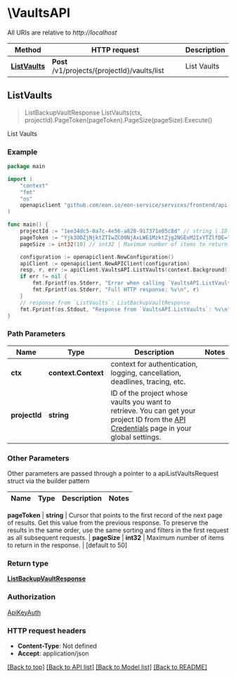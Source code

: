 # \VaultsAPI

All URIs are relative to *http://localhost*

Method | HTTP request | Description
------------- | ------------- | -------------
[**ListVaults**](VaultsAPI.md#ListVaults) | **Post** /v1/projects/{projectId}/vaults/list | List Vaults



## ListVaults

> ListBackupVaultResponse ListVaults(ctx, projectId).PageToken(pageToken).PageSize(pageSize).Execute()

List Vaults



### Example

```go
package main

import (
	"context"
	"fmt"
	"os"
	openapiclient "github.com/eon.io/eon-service/services/frontend/api-gateway/sdk/external-go"
)

func main() {
	projectId := "1ee34dc5-0a7c-4e56-a820-917371e05c8d" // string | ID of the project whose vaults you want to retrieve. You can get your project ID from the [API Credentials](/global-settings/api-credentials) page in your global settings. 
	pageToken := "Yjk3ODZjNjktZTIwZC00NjAxLWE1MzktZjg2NGExM2IxYTZlfDE=" // string | Cursor that points to the first record of the next page of results. Get this value from the previous response. To preserve the results in the same order, use the same sorting and filters in the first request as all subsequent requests.  (optional)
	pageSize := int32(10) // int32 | Maximum number of items to return in the response. (optional) (default to 50)

	configuration := openapiclient.NewConfiguration()
	apiClient := openapiclient.NewAPIClient(configuration)
	resp, r, err := apiClient.VaultsAPI.ListVaults(context.Background(), projectId).PageToken(pageToken).PageSize(pageSize).Execute()
	if err != nil {
		fmt.Fprintf(os.Stderr, "Error when calling `VaultsAPI.ListVaults``: %v\n", err)
		fmt.Fprintf(os.Stderr, "Full HTTP response: %v\n", r)
	}
	// response from `ListVaults`: ListBackupVaultResponse
	fmt.Fprintf(os.Stdout, "Response from `VaultsAPI.ListVaults`: %v\n", resp)
}
```

### Path Parameters


Name | Type | Description  | Notes
------------- | ------------- | ------------- | -------------
**ctx** | **context.Context** | context for authentication, logging, cancellation, deadlines, tracing, etc.
**projectId** | **string** | ID of the project whose vaults you want to retrieve. You can get your project ID from the [API Credentials](/global-settings/api-credentials) page in your global settings.  | 

### Other Parameters

Other parameters are passed through a pointer to a apiListVaultsRequest struct via the builder pattern


Name | Type | Description  | Notes
------------- | ------------- | ------------- | -------------

 **pageToken** | **string** | Cursor that points to the first record of the next page of results. Get this value from the previous response. To preserve the results in the same order, use the same sorting and filters in the first request as all subsequent requests.  | 
 **pageSize** | **int32** | Maximum number of items to return in the response. | [default to 50]

### Return type

[**ListBackupVaultResponse**](ListBackupVaultResponse.md)

### Authorization

[ApiKeyAuth](../README.md#ApiKeyAuth)

### HTTP request headers

- **Content-Type**: Not defined
- **Accept**: application/json

[[Back to top]](#) [[Back to API list]](../README.md#documentation-for-api-endpoints)
[[Back to Model list]](../README.md#documentation-for-models)
[[Back to README]](../README.md)

